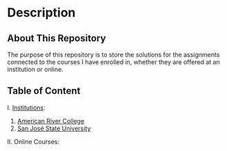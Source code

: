 # Description
## About This Repository
The purpose of this repository is to store the solutions for the assignments connected to the courses I have enrolled in, whether they are offered at an institution or online.

## Table of Content
I. [Institutions](./Institutions/):
  1. [American River College](https://github.com/evil-cheetah-edu/american-river-college)
  2. [San José State University](https://github.com/evil-cheetah-edu/san-jose-state-university)

II. Online Courses: